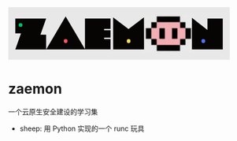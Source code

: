 ![LOGO](https://github.com/Macr0phag3/zaemon/raw/master/pics/logo.png)

# zaemon

一个云原生安全建设的学习集

- sheep: 用 Python 实现的一个 runc 玩具
